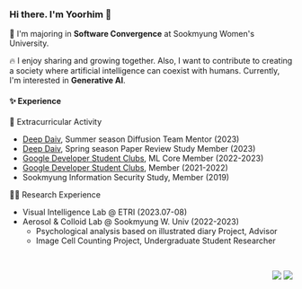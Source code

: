 ### Hi there. I'm Yoorhim 👋   
🏫 I'm majoring in <strong>Software Convergence</strong> at Sookmyung Women's University.     

🔥 I enjoy sharing and growing together. Also, I want to contribute to creating a society where artificial intelligence can coexist with humans. Currently, I'm interested in <Strong>Generative AI</strong>.   

#### ✨ Experience    
🤹 Extracurricular Activity     
- [Deep Daiv](http://deepdaiv.com), Summer season Diffusion Team Mentor (2023)
- [Deep Daiv](http://deepdaiv.com), Spring season Paper Review Study Member (2023)
- [Google Developer Student Clubs](https://developers.google.com/community/gdsc), ML Core Member (2022-2023)
- [Google Developer Student Clubs](https://developers.google.com/community/gdsc), Member (2021-2022)
- Sookmyung Information Security Study, Member (2019)   

🧑‍💻 Research Experience   
- Visual Intelligence Lab @ ETRI (2023.07-08)   
- Aerosol & Colloid Lab @ Sookmyung W. Univ (2022-2023)
  - Psychological analysis based on illustrated diary Project, Advisor   
  - Image Cell Counting Project, Undergraduate Student Researcher   
  

<br>
<p align="right">
  <a href="mailto:yourmejo@gmail.ac.kr"><img src="https://img.shields.io/badge/Gmail-d14836?style=flat-square&logo=Gmail&logoColor=white&link=viliketh1s98@naver.com"/></a>
  <a href="https://hits.seeyoufarm.com"><img src="https://hits.seeyoufarm.com/api/count/incr/badge.svg?url=https%3A%2F%2Fgithub.com%2Fofzlo&count_bg=%23000000&title_bg=%23000000&icon=github.svg&icon_color=%23E7E7E7&title=Github&edge_flat=false"/></a>
</p>
